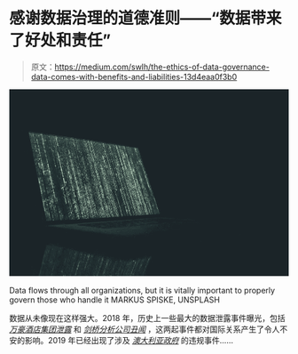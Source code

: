 # 感谢数据治理的道德准则——“数据带来了好处和责任”

> 原文：<https://medium.com/swlh/the-ethics-of-data-governance-data-comes-with-benefits-and-liabilities-13d4eaa0f3b0>

![](img/273611215637fadf29f7f5ea8bddb939.png)

Data flows through all organizations, but it is vitally important to properly govern those who handle it MARKUS SPISKE, UNSPLASH

数据从未像现在这样强大。2018 年，历史上一些最大的数据泄露事件曝光，包括 [*万豪酒店集团泄露*](https://www.nytimes.com/2018/12/11/us/politics/trump-china-trade.html) 和 [*剑桥分析公司丑闻*](https://www.theguardian.com/news/series/cambridge-analytica-files) ，这两起事件都对国际关系产生了令人不安的影响。2019 年已经出现了涉及 [*澳大利亚政府*](https://www.cbronline.com/news/2019s-first-data-breach) 的违规事件……